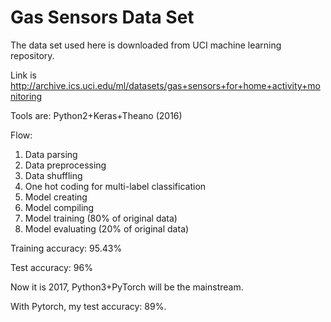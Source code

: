 # Gas Sensors Data Set

The data set used here is downloaded from UCI machine learning repository. 
 
Link is http://archive.ics.uci.edu/ml/datasets/gas+sensors+for+home+activity+monitoring 

Tools are:
Python2+Keras+Theano (2016)

Flow:

1. Data parsing
2. Data preprocessing
3. Data shuffling 
4. One hot coding for multi-label classification
5. Model creating
6. Model compiling
7. Model training (80% of original data)
8. Model evaluating (20% of original data)


Training accuracy: 95.43%

Test accuracy: 96%

Now it is 2017, Python3+PyTorch will be the mainstream.

With Pytorch, my test accuracy: 89%.
